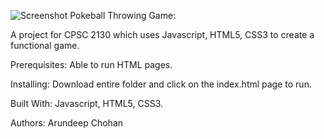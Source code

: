 ![Screenshot](https://github.com/achohan01/Summary/blob/master/PokeballThrowingGame.png)
Pokeball Throwing Game: 

A project for CPSC 2130 which uses Javascript, HTML5, CSS3 to create a functional game.

Prerequisites:
Able to run HTML pages.

Installing:
Download entire folder and click on the index.html page to run.

Built With:
Javascript, HTML5, CSS3.

Authors:
Arundeep Chohan
